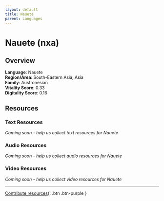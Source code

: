 ```yaml
---
layout: default
title: Nauete
parent: Languages
---
```


# Nauete (nxa)

## Overview

**Language**: Nauete  
**Region/Area**: South-Eastern Asia, Asia  
**Family**: Austronesian  
**Vitality Score**: 0.33  
**Digitality Score**: 0.16  

## Resources

### Text Resources
*Coming soon - help us collect text resources for Nauete*

### Audio Resources
*Coming soon - help us collect audio resources for Nauete*

### Video Resources
*Coming soon - help us collect video resources for Nauete*

---

[Contribute resources](https://fairtrain.github.io/){: .btn .btn-purple }
